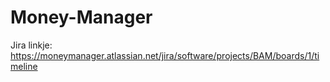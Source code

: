 # Money-Manager
Jira linkje: https://moneymanager.atlassian.net/jira/software/projects/BAM/boards/1/timeline 

